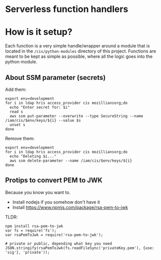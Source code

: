 # Serverless function handlers

# How is it setup?

Each function is a very simple handle/wrapper around a module that is located in the `/cis/python-modules` directory of
this project. Functions are meant to be kept as simple as possible, where all the logic goes into the python module.

## About SSM parameter (secrets)

Add them:

```
export env=development
for i in ldap hris access_provider cis mozilliansorg;do
  echo "Enter secret for: $i"
  read s
  aws ssm put-parameter --overwrite --type SecureString --name /iam/cis/$env/keys/${i} --value $s
  unset s
done
```

Remove them:
```
export env=development
for i in ldap hris access_provider cis mozilliansorg;do
  echo "Deleting $i..."
  aws ssm delete-parameter --name /iam/cis/$env/keys/${i}
done
```

## Protips to convert PEM to JWK

Because you know you want to.

- Install nodejs if you somehow don't have it
- Install https://www.npmjs.com/package/rsa-pem-to-jwk

TLDR:
```
npm install rsa-pem-to-jwk
var fs = require('fs');
var rsaPemToJwk = require('rsa-pem-to-jwk');

# private or public, depending what key you need
JSON.stringify(rsaPemToJwk(fs.readFileSync('privateKey.pem'), {use: 'sig'}, 'private'));
```

